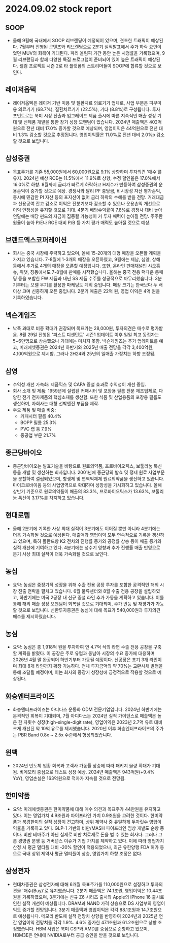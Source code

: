 # 2024.09.02 stock report
## SOOP
- 올해 9월에 국내에서 SOOP 리브랜딩이 예정되어 있으며, 견조한 트래픽이 예상된다. 7월부터 진행된 콘텐츠와 리브랜딩으로 2분기 실적발표에서 주가 하락 요인이었던 MUV의 회복이 기대된다. 파리 올림픽 기간 동안 높은 시청률을 기록했으며, 9월 리브랜딩과 함께 다양한 특집 프로그램이 준비되어 있어 높은 트래픽이 예상된다. 웰컴 프로젝트 시즌 2로 타 플랫폼의 스트리머들이 SOOP에 합류할 것으로 보인다.
## 레이저옵텍
- 레이저옵텍은 레이저 기반 미용 및 질환치료 의료기기 업체로, 사업 부문은 피부미용 의료기기 (68.7%), 질환치료기기 (22.5%), 기타 (8.8%)로 구성됩니다. 투자 포인트로는 북미 시장 진출과 업그레이드 제품 출시에 따른 지속적인 매출 성장 기대 및 신제품 개발을 통한 장기 성장 모멘텀이 있습니다. 2024년 매출액은 402억원으로 전년 대비 17.0% 증가할 것으로 예상되며, 영업이익은 44억원으로 전년 대비 1.3% 감소할 것으로 추정됩니다. 영업이익률은 11.0%로 전년 대비 2.0%p 감소할 것으로 보입니다.
## 삼성증권
- 목표주가를 기존 55,000원에서 60,000원으로 9.1% 상향하며 투자의견 '매수'를 유지. 2024년 예상 ROE는 11.5%에서 11.9%로 상향, 수정 할인율은 17.0%에서 16.0%로 하향. 8월까지 금리가 빠르게 하락하고 H지수가 반등하여 삼성증권의 운용손익이 증가할 것으로 예상. 경쟁사와 달리 PF 충당금, 비시장성 자산 평가손익, 증시에 민감한 PI 자산 등의 포지션이 없어 금리 하락의 수혜를 받을 전망. 거래대금과 신용공여 잔고 감소로 이익은 전분기보다 감소할 수 있으나 운용손익 개선으로 이익 안정성을 유지할 것으로 기대. 4분기 배당수익률이 7.8%로 경쟁사 대비 높아 연말에는 배당 펀드의 자금이 집중될 가능성이 커 투자 매력이 높아질 전망. 주주환원율이 높아 P/E나 ROE 대비 P/B 등 가치 평가 매력도 높아질 것으로 예상.
## 브랜드엑스코퍼레이션
- 회사는 중국 시장에 주력하고 있으며, 올해 15-20개의 대형 매장을 오픈할 계획을 가지고 있습니다. 7-8월에 1-3개의 매장을 오픈하였고, 9월에는 제남, 심양, 상해 등에서 추가로 4개의 매장을 오픈할 예정입니다. 또한, 온라인 판매채널인 샤오홍슈, 위챗, 징동에서도 7-8월에 판매를 시작했습니다. 올해는 중국 전용 덕다운 롱패딩 등을 포함한 FW 제품과 내년 SS 제품 수주를 성공적으로 마무리했습니다. 3분기부터는 모델 우기를 활용한 마케팅도 계획 중입니다. 매장 크기는 한국보다 두 배 이상 크며 신중하게 오픈 중입니다. 2분기 매출은 22억 원, 영업 이익은 4억 원을 기록하였습니다.

## 넥슨게임즈
- 낙폭 과대로 비중 확대가 권장되며 목표가는 28,000원, 투자의견은 매수로 평가받음. 8월 29일 진행된 '퍼스트 디센던트' 시즌1 업데이트 이후 일일 최고 동접자는 5~6만명으로 상승했으나 기대에는 미치지 못함. 넥슨게임즈는 추가 업데이트를 예고, 미래에셋증권은 2024년 하반기와 2025년 매출 전망을 각각 3,400억원, 4,100억원으로 제시함. 그러나 2H24와 25년의 일매출 가정치는 하향 조정됨.
## 삼영
- 수익성 개선 가속화: 제품믹스 및 CAPA 증설 효과로 수익성이 개선 중임.
- 회사 소개 및 제품: 1959년에 설립된 커패시터 및 포장용 필름 전문 제조업체로, 다양한 전기 전자제품의 핵심소재를 생산함. 또한 식품 및 산업용품의 포장용 필름도 생산하며, 자회사는 대형 선박엔진 부품을 제작.
- 주요 제품 및 매출 비중: 
  - 커패시터 필름 40.4%
  - BOPP 필름 25.3%
  - PVC 랩 등 7.9%
  - 중공업 부문 21.7%
## 종근당바이오
- 종근당바이오는 발효기술을 바탕으로 원료의약품, 프로바이오틱스, 보툴리눔 톡신 등을 개발 및 생산하는 회사입니다. 2001년에 종근당의 발효 및 정제 원료 사업부문을 분할하여 설립되었으며, 항생제 및 면역억제제 원료의약품을 생산하고 있습니다. 마이크로바이옴 등의 사업영역으로 확대하며 성장성을 가시화하고 있습니다. 올해 상반기 기준으로 원료의약품이 매출의 83.3%, 프로바이오틱스가 13.63%, 보툴리눔 톡신이 3.17%를 차지하고 있습니다.
## 현대로템
- 올해 2분기에 기록한 사상 최대 실적이 3분기에도 이어질 뿐만 아니라 4분기에는 더욱 가속화될 것으로 예상된다. 매출액과 영업이익 모두 연속적으로 기록을 갱신하고 있으며, 특히 폴란드향 K2 전차의 진행률 증가와 공정률 상승 등이 매출 증가와 실적 개선에 기여하고 있다. 4분기에는 성수기 영향과 추가 진행률 매출 반영으로 분기 사상 최대 실적이 더욱 가속화될 것으로 보인다.
## 농심
- 요약: 농심은 중장기적 성장을 위해 수출 전용 공장 투자를 포함한 공격적인 해외 시장 진출 전략을 펼치고 있습니다. 6월 물류센터와 8월 수출 전용 공장을 설립하였고, 하반기에는 미국 2공장 내 신규 증설 라인 추가 가동을 계획하고 있습니다. 이를 통해 해외 매출 성장 모멘텀이 회복될 것으로 기대되며, 주가 반등 및 재평가가 가능할 것으로 보입니다. 신한투자증권은 농심에 대해 목표가 540,000원과 투자의견 매수를 제시하였습니다.
## 농심
- 요약: 농심은 총 1,918억 원을 투자하여 연 4.7억 식의 라면 수출 전용 공장을 구축할 계획을 밝혔다. 이 공장은 주로 유럽과 동남아 시장의 수요 증가에 대응하며 2026년 4월 말 완공되어 하반기부터 가동될 예정이다. 신공장은 초기 3개 라인이며 최대 8개 라인까지 확장 가능하다. 전체 투자금액의 약 70%는 교환사채 발행을 통해 조달될 예정이며, 이는 회사의 중장기 성장성에 긍정적으로 작용할 것으로 예상된다.
## 화승엔터프라이즈
- 화승엔터프라이즈는 아디다스 운동화 ODM 전문기업입니다. 2024년 하반기에는 본격적인 회복이 기대되며, 7월 아디다스는 2024년 실적 가이던스로 매출액은 높은 한 자릿수 성장(high-single-digit rate), 영업이익은 2023년 2.7억 유로 대비 크게 개선된 약 10억 유로를 제시했습니다. 2020년 이후 화승엔터프라이즈의 주가는 PBR Band 0.8x ~ 2.5x 수준에서 형성되었습니다.
## 윈팩
- 2024년 반도체 업황 회복과 고객사 가동률 상승에 따라 패키지 물량 확대가 기대됨. 비메모리 중심으로 테스트 성장 예상. 2024년 매출액은 943억원(+9.4% YoY), 영업손실은 163억원으로 적자가 지속될 것으로 전망됨.
## 한미약품
- 요약:
  미래에셋증권은 한미약품에 대해 매수 의견과 목표주가 44만원을 유지하고 있다. 이는 영업가치 4.9조원과 파이프라인 가치 0.9조원을 고려한 것이다. 한미약품과 북경한미의 실적 성장이 견고하며, 상위 제약사 중 유일하게 두자릿수 영업이익률을 기록하고 있다. GLP-1 기반의 비만/MASH 파이프라인 임상 개발도 순항 중이다. 비만 테마주가 아닌 실제로 비만 치료제로 돈을 벌 수 있는 회사다. 그러나 그룹 경영권 분쟁 등 거버넌스 이슈가 기업 가치를 제약하고 있다. 이에 따라 영업가치 산정 시 평균 멀티플 대비 -20% 할인이 적용되었으나, 최근 유한양행 FDA 허가 등으로 국내 상위 제약사 평균 멀티플이 상승, 영업가치 하향 조정은 없다.
## 삼성전자
- 현대차증권은 삼성전자에 대해 6개월 목표주가를 110,000원으로 설정하고 투자의견을 '매수(Buy)'로 유지했습니다. 2분기 매출액은 74.1조원, 영업이익은 10.44조원을 기록하였으며, 3분기에는 신규 Z6 시리즈 출시와 Apple의 iPhone 16 출시로 인한 실적 개선이 예상됩니다. DRAM과 NAND 가격 상승으로 DS 사업부의 영업이익도 증가할 전망입니다. 3분기 매출액과 영업이익은 각각 88.1조원과 14.7조원으로 예상됩니다. 메모리 반도체 실적 전망치 상향을 반영하여 2024년과 2025년 연간 영업이익 전망치를 각각 1.9%. 4.6% 증가한 47.1조원과 61.2조원으로 상향 조정했습니다. HBM 사업은 북미 CSP와 AMD를 중심으로 순항하고 있으며, HBM3E은 연내에 NVIDIA로부터 공급 승인을 받을 것으로 보입니다.